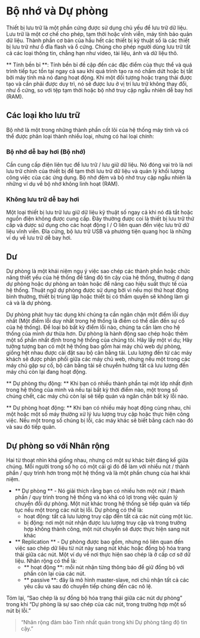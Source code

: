 # Bộ nhớ và Dự phòng

Thiết bị lưu trữ là một phần cứng được sử dụng chủ yếu để lưu trữ dữ liệu. Lưu trữ là một cơ chế cho phép, tạm thời hoặc vĩnh viễn, máy tính bảo quản dữ liệu. Thành phần cơ bản của hầu hết các thiết bị kỹ thuật số là các thiết bị lưu trữ như ổ đĩa flash và ổ cứng. Chúng cho phép người dùng lưu trữ tất cả các loại thông tin, chẳng hạn như video, tài liệu, ảnh và dữ liệu thô.

** Tính bền bỉ **: Tính bền bỉ đề cập đến các đặc điểm của thực thể và quá trình tiếp tục tồn tại ngay cả sau khi quá trình tạo ra nó chấm dứt hoặc bị tắt bởi máy tính mà nó đang hoạt động. Khi một đối tượng hoặc trạng thái được tạo và cần phải được duy trì, nó sẽ được lưu ở vị trí lưu trữ không thay đổi, như ổ cứng, so với tệp tạm thời hoặc bộ nhớ truy cập ngẫu nhiên dễ bay hơi (RAM).

## Các loại kho lưu trữ

Bộ nhớ là một trong những thành phần cốt lõi của hệ thống máy tính và có thể được phân loại thành
nhiều loại, nhưng có hai loại chính:

### Bộ nhớ dễ bay hơi (Bộ nhớ)

Cần cung cấp điện liên tục để lưu trữ / lưu giữ dữ liệu. Nó đóng vai trò là nơi lưu trữ chính của thiết bị để tạm thời lưu trữ dữ liệu và quản lý khối lượng công việc của các ứng dụng. Bộ nhớ đệm và bộ nhớ truy cập ngẫu nhiên là những ví dụ về bộ nhớ không linh hoạt (RAM).

### Không lưu trữ dễ bay hơi

Một loại thiết bị lưu trữ lưu giữ dữ liệu kỹ thuật số ngay cả khi nó đã tắt hoặc nguồn điện không được cung cấp. Đây thường được coi là thiết bị lưu trữ thứ cấp và được sử dụng cho các hoạt động I / O liên quan đến việc lưu trữ dữ liệu vĩnh viễn. Đĩa cứng, bộ lưu trữ USB và phương tiện quang học là những ví dụ về lưu trữ dễ bay hơi.

## Dư

Dự phòng là một khái niệm ngụ ý việc sao chép các thành phần hoặc chức năng thiết yếu của hệ thống để tăng độ tin cậy của hệ thống, thường ở dạng dự phòng hoặc dự phòng an toàn hoặc để nâng cao hiệu suất thực tế của hệ thống. Thuật ngữ dự phòng được sử dụng bởi vì nếu mọi thứ hoạt động bình thường, thiết bị trùng lặp hoặc thiết bị có thẩm quyền sẽ không làm gì cả và là dự phòng.

Dự phòng phát huy tác dụng khi chúng ta cần ngăn chặn một điểm lỗi duy nhất (Một điểm lỗi duy nhất trong hệ thống là điểm có thể dẫn đến sự cố của hệ thống). Để loại bỏ bất kỳ điểm lỗi nào, chúng ta cần làm cho hệ thống của mình dư thừa hơn. Dự phòng là hành động sao chép hoặc thêm một số phần nhất định trong hệ thống của chúng tôi. Hãy lấy một ví dụ; Hãy tưởng tượng bạn có một hệ thống bao gồm hai máy chủ web dự phòng, giống hệt nhau được cài đặt sau bộ cân bằng tải. Lưu lượng đến từ các máy khách sẽ được phân phối giữa các máy chủ web, nhưng nếu một trong các máy chủ gặp sự cố, bộ cân bằng tải sẽ chuyển hướng tất cả lưu lượng đến máy chủ còn lại đang hoạt động.

** Dự phòng thụ động: ** Khi bạn có nhiều thành phần tại một lớp nhất định trong hệ thống của mình và nếu tại bất kỳ thời điểm nào, một trong số chúng chết, các máy chủ còn lại sẽ tiếp quản và ngăn chặn bất kỳ lỗi nào.

** Dự phòng hoạt động: ** Khi bạn có nhiều máy hoạt động cùng nhau, chỉ một hoặc một số máy thường xử lý lưu lượng truy cập hoặc thực hiện công việc. Nếu một trong số chúng bị lỗi, các máy khác sẽ biết bằng cách nào đó và sau đó tiếp quản.

## Dự phòng so với Nhân rộng

Hai từ thoạt nhìn khá giống nhau, nhưng có một sự khác biệt đáng kể giữa chúng. Mỗi người trong số họ có một cái gì đó để làm với nhiều nút / thành phần / quy trình hơn trong một hệ thống và là một phần chung của hai khái niệm.
+ ** Dự phòng ** - Nó giải thích rằng bạn có nhiều hơn một nút / thành phần / quy trình trong hệ thống và nó khá có lợi trong việc quản lý chuyển đổi dự phòng. Một nút khác trong hệ thống sẽ tiếp quản và tiếp tục nếu một trong các nút bị lỗi. Dự phòng có thể là:
    - hoạt động: tất cả lưu lượng truy cập đến tất cả các nút cùng một lúc.
    - bị động: nơi một nút nhận được lưu lượng truy cập và trong trường hợp không thành công, một nút chuyển sẽ được thực hiện sang nút khác
+ ** Replication ** - Dự phòng được bao gồm, nhưng nó liên quan đến việc sao chép dữ liệu từ nút này sang nút khác hoặc đồng bộ hóa trạng thái giữa các nút. Một ví dụ về nơi thực hiện sao chép là ở cấp cơ sở dữ liệu. Nhân rộng có thể là:
    - ** hoạt động **: mỗi nút nhận từng thông báo để giữ đồng bộ với phần còn lại của các nút.
    - ** passive **: đây là mô hình master-slave, nơi chủ nhận tất cả các yêu cầu và sau đó chuyển tiếp chúng đến các nô lệ.

Tóm lại, “Sao chép là sự đồng bộ hóa trạng thái giữa các nút dự phòng” trong khi “Dự phòng là sự sao chép của các nút, trong trường hợp một số nút bị lỗi.”

> “Nhân rộng đảm bảo Tính nhất quán trong khi Dự phòng tăng độ tin cậy.”
